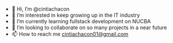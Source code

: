 - 👋 Hi, I’m @cintiachacon
- 👀 I’m interested in keep growing up in the IT industry
- 🌱 I’m currently learning  fullstack development on NUCBA
- 💞️ I’m looking to collaborate on so many projects in a near future
- 📫 How to reach me cintiachacon01@gmail.com

<!---
cintiachacon/cintiachacon is a ✨ special ✨ repository because its `README.md` (this file) appears on your GitHub profile.
You can click the Preview link to take a look at your changes.
--->

